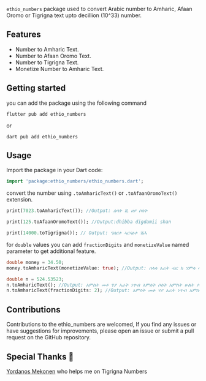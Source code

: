 `ethio_numbers` package used to convert Arabic number to Amharic, Afaan Oromo or Tigrigna text upto decillion (10^33) number.

## Features

* Number to Amharic Text.
* Number to Afaan Oromo Text.
* Number to Tigrigna Text.
* Monetize Number to Amharic Text.

## Getting started
you can add the package using the following command

```
flutter pub add ethio_numbers
```
or

```
dart pub add ethio_numbers
```


## Usage
Import the package in your Dart code:
```dart
import 'package:ethio_numbers/ethio_numbers.dart';
```
convert the number using `.toAmharicText()` or `.toAfaanOromoText()` extension.


```dart
print(7023.toAmharicText()); //Output: ሰባት ሺ ሀያ ሶስት

print(125.toAfaanOromoText()); //Output:dhibba digdamii shan

print(14000.toTigrigna()); // Output: ዓሰርተ ኣርባዕተ ሽሕ


```

for `double` values you can add `fractionDigits` and `monetizeValue` named parameter to get additional feature.

```dart
double money = 34.50;
money.toAmharicText(monetizeValue: true); //Output: ሰላሳ አራት ብር ከ ሃምሳ ሳንቲም

double n = 524.53523;
n.toAmharicText(); //Output: አምስት መቶ ሃያ አራት ነጥብ አምስት ሶስት አምስት ሁለት ሶስት
n.toAmharicText(fractionDigits: 2); //Output: አምስት መቶ ሃያ አራት ነጥብ አምስት አራት

```

## Contributions

Contributions to the ethio_numbers are welcomed, If you find any issues or have suggestions for improvements, please open an issue or submit a pull request on the GitHub repository.

## Special Thanks 🙏

[Yordanos Mekonen](https://www.linkedin.com/in/yordanos-mekonen-2096ab228?lipi=urn%3Ali%3Apage%3Ad_flagship3_profile_view_base_contact_details%3Bdq2nJzBvRgufQkP9rIS7MA%3D%3D) who helps me on Tigrigna Numbers
